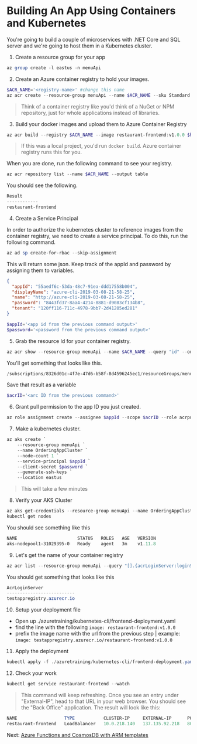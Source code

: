 # Building An App Using Containers and Kubernetes

You're going to build a couple of microservices with .NET Core and SQL server and we're going to host them in a Kubernetes cluster.

1. Create a resource group for your app

```powershell
az group create -l eastus -n menuApi
```

2. Create an Azure container registry to hold your images.

```powershell
$ACR_NAME='<registry-name>' #change this name
az acr create --resource-group menuApi --name $ACR_NAME --sku Standard --location eastus
```

>Think of a container registry like you'd think of a NuGet or NPM repository, just for whole applications instead of libraries.

3. Build your docker images and upload them to Azure Container Registry

```powershell
az acr build --registry $ACR_NAME --image restaurant-frontend:v1.0.0 $home/azuretraining/kubernetes-cli/src/restaurant-frontend
```

> If this was a local project, you'd run `docker build`. Azure container registry runs this for you.

When you are done, run the following command to see your registry.

```powershell
az acr repository list --name $ACR_NAME --output table
```

You should see the following.

```powershell
Result
------------
restaurant-frontend
```

4. Create a Service Principal

In order to authorize the kubernetes cluster to reference images from the container registry, we need to create a service principal. To do this, run the following command. 

```powershell
az ad sp create-for-rbac --skip-assignment
```

This will return some json. Keep track of the appId and password by assigning them to variables.

```json
{
  "appId": "55aedf6c-53da-48c7-91ea-ddd17558b004",
  "displayName": "azure-cli-2019-03-08-21-58-25",
  "name": "http://azure-cli-2019-03-08-21-58-25",
  "password": "8443fd37-8aa4-4214-8881-d9083cf134b8",
  "tenant": "120ff116-711c-4978-9bb7-2d41205ed281"
}
```

```powershell
$appId='<app id from the previous command output>'
$password='<password from the previous command output>'
```

5. Grab the resource Id for your container registry.

```powershell
az acr show --resource-group menuApi --name $ACR_NAME --query "id" --output tsv
```

You'll get something that looks like this.

```powershell
/subscriptions/8326d01c-4f7e-47d6-b58f-8d4596245ec1/resourceGroups/menuApi/providers/Microsoft.ContainerRegistry/registries/TestAppRegistry
```

Save that result as a variable

```powershell
$acrID='<arc ID from the previous command>'
```

6. Grant pull permission to the app ID you just created. 

```powershell
az role assignment create --assignee $appId --scope $acrID --role acrpull

```

7. Make a kubernetes cluster.

```powershell
az aks create `
    --resource-group menuApi `
    --name OrderingAppCluster `
    --node-count 1 `
    --service-principal $appId `
    --client-secret $password `
    --generate-ssh-keys `
    --location eastus
```

>This will take a few minutes

8. Verify your AKS Cluster

```powershell
az aks get-credentials --resource-group menuApi --name OrderingAppCluster
kubectl get nodes
```

You should see something like this

```powershell
NAME                       STATUS   ROLES   AGE   VERSION
aks-nodepool1-31029395-0   Ready    agent   3m    v1.11.8
```

9. Let's get the name of your container registry

```powershell
az acr list --resource-group menuApi --query "[].{acrLoginServer:loginServer}" --output table
```

You should get something that looks like this

```powershell
AcrLoginServer
--------------------------
testappregistry.azurecr.io
```

10. Setup your deployment file

* Open up ./azuretraining/kubernetes-cli/frontend-deployment.yaml
* find the line with the following `image: restaurant-frontend:v1.0.0`
* prefix the image name with the url from the previous step | example: `image: testappregistry.azurecr.io/restaurant-frontend:v1.0.0`

11. Apply the deployment

```powershell
kubectl apply -f ./azuretraining/kubernetes-cli/frontend-deployment.yaml
```

12. Check your work

```powershell
kubectl get service restaurant-frontend --watch
```

>This command will keep refreshing. Once you see an entry under "External-IP", head to that URL in your web browser. You should see the "Back Office" application. The result will look like this:

```powershell
NAME                  TYPE           CLUSTER-IP     EXTERNAL-IP      PORT(S)        AGE
restaurant-frontend   LoadBalancer   10.0.218.140   137.135.92.218   80:31553/TCP   55s
```

Next: [Azure Functions and CosmosDB with ARM templates](06-serverless.md)